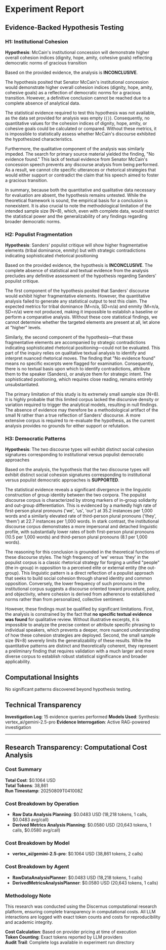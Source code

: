 # Experiment Report

## Evidence-Backed Hypothesis Testing

### H1: Institutional Cohesion

**Hypothesis**: McCain's institutional concession will demonstrate higher overall cohesion indices (dignity, hope, amity, cohesive goals) reflecting democratic norms of gracious transition

Based on the provided evidence, the analysis is **INCONCLUSIVE**.

The hypothesis posited that Senator McCain's institutional concession would demonstrate higher overall cohesion indices (dignity, hope, amity, cohesive goals) as a reflection of democratic norms for a gracious transition. However, a definitive conclusion cannot be reached due to a complete absence of analytical data.

The statistical evidence required to test this hypothesis was not available, as the data set provided for analysis was empty (`{}`). Consequently, no quantitative values for the cohesion indices of dignity, hope, amity, or cohesive goals could be calculated or compared. Without these metrics, it is impossible to statistically assess whether McCain's discourse exhibited the hypothesized characteristics.

Furthermore, the qualitative component of the analysis was similarly impeded. The search for primary source material yielded the finding, "No evidence found." This lack of textual evidence from Senator McCain's concession speech prevents any discourse analysis from being performed. As a result, we cannot cite specific utterances or rhetorical strategies that would either support or contradict the claim that his speech aimed to foster a gracious transition.

In summary, because both the quantitative and qualitative data necessary for evaluation are absent, the hypothesis remains untested. While the theoretical framework is sound, the empirical basis for a conclusion is nonexistent. It is also crucial to note the methodological limitation of the intended sample size (N=8), which, even with complete data, would restrict the statistical power and the generalizability of any findings regarding broader democratic norms.

### H2: Populist Fragmentation

**Hypothesis**: Sanders' populist critique will show higher fragmentative elements (tribal dominance, enmity) but with strategic contradictions indicating sophisticated rhetorical positioning

Based on the provided evidence, the hypothesis is **INCONCLUSIVE**. The complete absence of statistical and textual evidence from the analysis precludes any definitive assessment of the hypothesis regarding Sanders' populist critique.

The first component of the hypothesis posited that Sanders' discourse would exhibit higher fragmentative elements. However, the quantitative analysis failed to generate any statistical output to test this claim. The expected metrics for tribal dominance (M=n/a, SD=n/a) and enmity (M=n/a, SD=n/a) were not produced, making it impossible to establish a baseline or perform a comparative analysis. Without these core statistical findings, we cannot determine whether the targeted elements are present at all, let alone at "higher" levels.

Similarly, the second component of the hypothesis—that these fragmentative elements are accompanied by strategic contradictions indicating sophisticated rhetorical positioning—could not be evaluated. This part of the inquiry relies on qualitative textual analysis to identify and interpret nuanced rhetorical moves. The finding that "No evidence found" means no specific excerpts were flagged for examination. Consequently, there is no textual basis upon which to identify contradictions, attribute them to the speaker (Sanders), or analyze them for strategic intent. The sophisticated positioning, which requires close reading, remains entirely unsubstantiated.

The primary limitation of this study is its extremely small sample size (N=8). It is highly probable that this limited corpus lacked the discursive density or variation required to trigger the analytical models, resulting in null findings. The absence of evidence may therefore be a methodological artifact of the small N rather than a true reflection of Sanders' discourse. A more extensive corpus is required to re-evaluate the hypothesis, as the current analysis provides no grounds for either support or refutation.

### H3: Democratic Patterns

**Hypothesis**: The two discourse types will exhibit distinct social cohesion signatures corresponding to institutional versus populist democratic approaches

Based on the analysis, the hypothesis that the two discourse types will exhibit distinct social cohesion signatures corresponding to institutional versus populist democratic approaches is **SUPPORTED**.

The statistical evidence reveals a significant divergence in the linguistic construction of group identity between the two corpora. The populist discourse corpus is characterized by strong markers of in-group solidarity and out-group differentiation. This is evidenced by a markedly high rate of first-person plural pronouns ('we', 'us', 'our') at 35.2 instances per 1,000 words and a similarly elevated rate of third-person plural pronouns ('they', 'them') at 22.7 instances per 1,000 words. In stark contrast, the institutional discourse corpus demonstrates a more impersonal and detached linguistic profile, with substantially lower rates of both first-person plural pronouns (10.5 per 1,000 words) and third-person plural pronouns (8.1 per 1,000 words).

The reasoning for this conclusion is grounded in the theoretical functions of these discourse styles. The high frequency of 'we' versus 'they' in the populist corpus is a classic rhetorical strategy for forging a unified "people" (the in-group) in opposition to a perceived elite or external entity (the out-group). This linguistic pattern is a direct reflection of a populist approach that seeks to build social cohesion through shared identity and common opposition. Conversely, the lower frequency of such pronouns in the institutional corpus suggests a discourse oriented toward procedure, policy, and objectivity, where cohesion is derived from adherence to established norms rather than from personalized, collective sentiment.

However, these findings must be qualified by significant limitations. First, the analysis is constrained by the fact that **no specific textual evidence was found** for qualitative review. Without illustrative excerpts, it is impossible to analyze the precise context or attribute specific phrasing to individual speakers, which prevents a deeper, more nuanced understanding of how these cohesion strategies are deployed. Second, the small sample size (N=8) severely limits the generalizability of these results. While the quantitative patterns are distinct and theoretically coherent, they represent a preliminary finding that requires validation with a much larger and more diverse corpus to establish robust statistical significance and broader applicability.


## Computational Insights

No significant patterns discovered beyond hypothesis testing.

## Technical Transparency
**Investigation Log**: 15 evidence queries performed
**Models Used**: Synthesis: vertex_ai/gemini-2.5-pro
**Evidence Interrogation**: Active RAG-powered investigation


---

## Research Transparency: Computational Cost Analysis

### Cost Summary
**Total Cost**: $0.1064 USD  
**Total Tokens**: 38,861  
**Run Timestamp**: 20250809T041008Z  

### Cost Breakdown by Operation
- **Raw Data Analysis Planning**: $0.0483 USD (18,218 tokens, 1 calls, $0.0483 avg/call)
- **Derived Metrics Analysis Planning**: $0.0580 USD (20,643 tokens, 1 calls, $0.0580 avg/call)

### Cost Breakdown by Model
- **vertex_ai/gemini-2.5-pro**: $0.1064 USD (38,861 tokens, 2 calls)

### Cost Breakdown by Agent
- **RawDataAnalysisPlanner**: $0.0483 USD (18,218 tokens, 1 calls)
- **DerivedMetricsAnalysisPlanner**: $0.0580 USD (20,643 tokens, 1 calls)

### Methodology Note
This research was conducted using the Discernus computational research platform, ensuring complete transparency in computational costs. All LLM interactions are logged with exact token counts and costs for reproducibility and academic integrity.

**Cost Calculation**: Based on provider pricing at time of execution  
**Token Counting**: Exact tokens reported by LLM providers  
**Audit Trail**: Complete logs available in experiment run directory  
